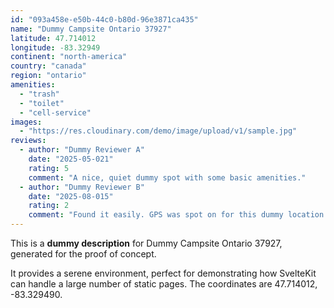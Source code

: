 ```yaml
---
id: "093a458e-e50b-44c0-b80d-96e3871ca435"
name: "Dummy Campsite Ontario 37927"
latitude: 47.714012
longitude: -83.32949
continent: "north-america"
country: "canada"
region: "ontario"
amenities:
  - "trash"
  - "toilet"
  - "cell-service"
images:
  - "https://res.cloudinary.com/demo/image/upload/v1/sample.jpg"
reviews:
  - author: "Dummy Reviewer A"
    date: "2025-05-021"
    rating: 5
    comment: "A nice, quiet dummy spot with some basic amenities."
  - author: "Dummy Reviewer B"
    date: "2025-08-015"
    rating: 2
    comment: "Found it easily. GPS was spot on for this dummy location."
---
```


This is a **dummy description** for Dummy Campsite Ontario 37927, generated for the proof of concept.

It provides a serene environment, perfect for demonstrating how SvelteKit can handle a large number of static pages. The coordinates are 47.714012, -83.329490.
